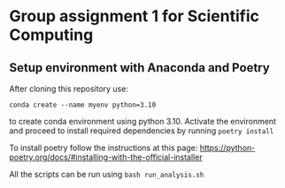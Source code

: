 # Group assignment 1 for Scientific Computing

## Setup environment with Anaconda and Poetry

After cloning this repository use:

```conda create --name myenv python=3.10```

to create conda environment using python 3.10. Activate the environment and proceed to install required dependencies by running ```poetry install```

To install poetry follow the instructions at this page: https://python-poetry.org/docs/#installing-with-the-official-installer

All the scripts can be run using ```bash run_analysis.sh```

